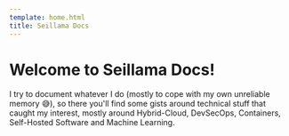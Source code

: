 ```yaml
---
template: home.html
title: Seillama Docs
---
```


# Welcome to Seillama Docs!

I try to document whatever I do (mostly to cope with my own unreliable memory :sweat_smile:), so there you'll find some gists around technical stuff that caught my interest, mostly around Hybrid-Cloud, DevSecOps, Containers, Self-Hosted Software and Machine Learning.
